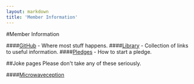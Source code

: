 ```yaml
---
layout: markdown
title: 'Member Information'
---
```

#Member Information

####[GitHub](https://github.com/ChelmsfordMakerspace) - Where most stuff happens.
####[Library](library) - Collection of links to useful information.
####[Pledges](pledges) - How to start a pledge.

##Joke pages
Please don't take any of these seriously.

####[Microwaveception](microwaveception)